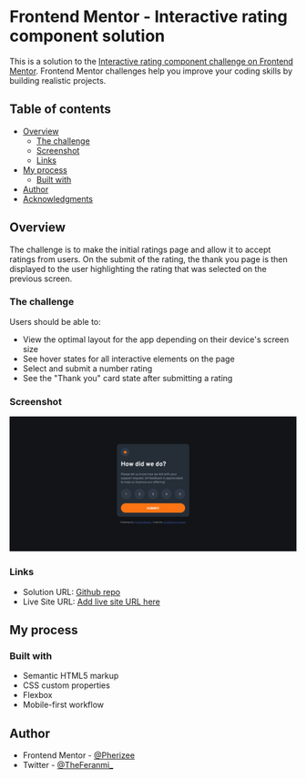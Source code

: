 # Frontend Mentor - Interactive rating component solution

This is a solution to the [Interactive rating component challenge on Frontend Mentor](https://www.frontendmentor.io/challenges/interactive-rating-component-koxpeBUmI). Frontend Mentor challenges help you improve your coding skills by building realistic projects.

## Table of contents

- [Overview](#overview)
  - [The challenge](#the-challenge)
  - [Screenshot](#screenshot)
  - [Links](#links)
- [My process](#my-process)
  - [Built with](#built-with)
- [Author](#author)
- [Acknowledgments](#acknowledgments)

## Overview

The challenge is to make the initial ratings page and allow it to accept ratings from users. On the submit of the rating, the thank you page is then displayed to the user highlighting the rating that was selected on the previous screen.

### The challenge

Users should be able to:

- View the optimal layout for the app depending on their device's screen size
- See hover states for all interactive elements on the page
- Select and submit a number rating
- See the "Thank you" card state after submitting a rating

### Screenshot

![](assets/images/screenshot.png)

### Links

- Solution URL: [Github repo](https://github.com/Pherizee/fem_interactive-rating-component)
- Live Site URL: [Add live site URL here](https://fem-interactive-rating-component-pink.vercel.app)

## My process

### Built with

- Semantic HTML5 markup
- CSS custom properties
- Flexbox
- Mobile-first workflow

## Author

- Frontend Mentor - [@Pherizee](https://www.frontendmentor.io/profile/Pherizee)
- Twitter - [@TheFeranmi\_](https://www.twitter.com/TheFeranmi_)
